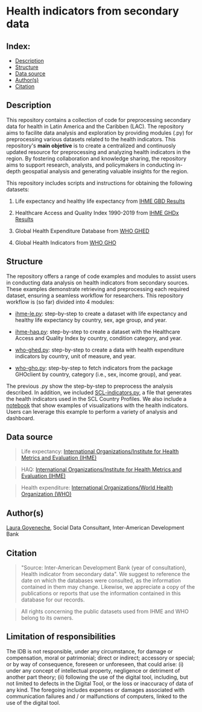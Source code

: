 # Health indicators from secondary data

## Index: 
- [Description](#description)
- [Structure](#structure)
- [Data source](#data-source)
- [Author(s)](#authors)
- [Citation](#citation)

## Description 
This repository contains a collection of code for preprocessing secondary data for health in Latin America and the Caribben (LAC). The repository aims to facilite data analysis and exploration by providing modules (.py) for preprocessing various datasets related to the health indicators. This repository's **main objetive** is to create a centralized and continuosly updated resource for preprocessing and analyzing health indicators in the region. By fostering collaboration and knowledge sharing, the repository aims to support research, analysts, and policymakers in conducting in-depth geospatial analysis and generating valuable insights for the region. 

This repository includes scripts and instructions for obtaining the following datasets: 

1. Life expectancy and healthy life expectancy from [IHME GBD Results](https://vizhub.healthdata.org/gbd-results/)

2. Healthcare Access and Quality Index 1990-2019 from [IHME GHDx Results](https://ghdx.healthdata.org/record/ihme-data/gbd-2019-healthcare-access-and-quality-1990-2019)

3. Global Health Expenditure Database from [WHO GHED](https://apps.who.int/nha/database)

4. Global Health Indicators from [WHO GHO](https://www.who.int/data/gho/data/indicators)

## Structure
The repository offers a range of code examples and modules to assist users in conducting data analysis on health indicators from secondary sources. These examples demonstrate retrieving and preprocessing each required dataset, ensuring a seamless workflow for researchers. This repository workflow is (so far) divided into 4 modules:

- [ihme-le.py](https://github.com/BID-DATA/indicators_health_secondary_data/blob/main/source/ihme-le.py): step-by-step to create a dataset with life expectancy and healthy life expectancy by country, sex, age group, and year. 

- [ihme-haq.py](https://github.com/BID-DATA/indicators_health_secondary_data/blob/main/source/ihme-haq.py): step-by-step to create a dataset with the Healthcare Access and Quality Index by country, condition category, and year. 

- [who-ghed.py](https://github.com/BID-DATA/indicators_health_secondary_data/blob/main/source/who-ghed.py): step-by-step to create a data with health expenditure indicators by country, unit of measure, and year. 

- [who-gho.py](https://github.com/BID-DATA/indicators_health_secondary_data/blob/main/source/who-gho.py): step-by-step to fetch indicators from the package GHOclient by country, category (i.e., sex, income group), and year. 

The previous .py show the step-by-step to preprocess the analysis described. In addition, we included [SCL-indicators.py](https://github.com/BID-DATA/indicators_health_secondary_data/blob/main/source/scl-indicators.py), a file that generates the health indicators used in the SCL Country Profiles. We also include a [notebook](https://github.com/BID-DATA/indicators_health_secondary_data/blob/main/examples/dashboard-figures.ipynb) that show examples of visualizations with the health indicators. Users can leverage this example to perform a variety of analysis and dashboard. 

## Data source
> Life expectancy: [International Organizations/Institute for Health Metrics and Evaluation (IHME)](https://scldata.iadb.org/app/folder/6A7ABB29-6A5D-4EDC-BFBD-BF8DF8C0DAAA)

> HAQ: [International Organizations/Institute for Health Metrics and Evaluation (IHME)](https://scldata.iadb.org/app/folder/1C07C56B-4717-4970-B016-9F812276B28C)

> Health expenditure: [International Organizations/World Health Organization (WHO)](https://scldata.iadb.org/app/folder/AAA992DC-495D-4E14-A732-7CA4AF9934A6)

## Author(s)
[Laura Goyeneche](https://github.com/lgoyenec), Social Data Consultant, Inter-American Development Bank

## Citation
> "Source: Inter-American Development Bank (year of consultation), Health indicator from secondary data". We suggest to reference the date on which the databases were consulted, as the information contained in them may change. Likewise, we appreciate a copy of the publications or reports that use the information contained in this database for our records.

> All rights concerning the public datasets used from IHME and WHO belong to its owners.

## Limitation of responsibilities
The IDB is not responsible, under any circumstance, for damage or compensation, moral or patrimonial; direct or indirect; accessory or special; or by way of consequence, foreseen or unforeseen, that could arise: (i) under any concept of intellectual property, negligence or detriment of another part theory; (ii) following the use of the digital tool, including, but not limited to defects in the Digital Tool, or the loss or inaccuracy of data of any kind. The foregoing includes expenses or damages associated with communication failures and / or malfunctions of computers, linked to the use of the digital tool.

